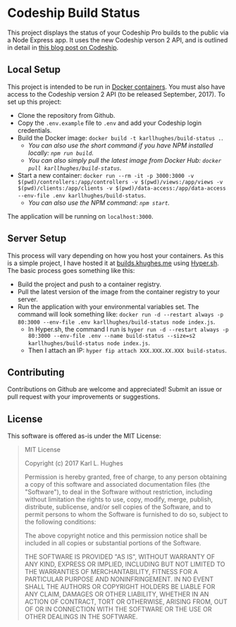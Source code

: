# Codeship Build Status

This project displays the status of your Codeship Pro builds to the public via a Node Express app. It uses the new Codeship verson 2 API, and is outlined in detail in [this blog post on Codeship](https://blog.codeship.com/creating-a-custom-build-status-page-using-codeship-api-v2/).
 
## Local Setup

This project is intended to be run in [Docker containers](https://www.docker.com/). You must also have access to the Codeship version 2 API (to be released September, 2017). To set up this project:

- Clone the repository from Github.
- Copy the `.env.example` file to `.env` and add your Codeship login credentials.
- Build the Docker image: `docker build -t karllhughes/build-status .`.
  - *You can also use the short command if you have NPM installed locally: `npm run build`.*
  - *You can also simply pull the latest image from Docker Hub: `docker pull karllhughes/build-status`.*
- Start a new container: `docker run --rm -it -p 3000:3000 -v $(pwd)/controllers:/app/controllers -v $(pwd)/views:/app/views -v $(pwd)/clients:/app/clients -v $(pwd)/data-access:/app/data-access --env-file .env karllhughes/build-status`.
  - *You can also use the NPM command: `npm start`.*

The application will be running on `localhost:3000`.

## Server Setup

This process will vary depending on how you host your containers. As this is a simple project, I have hosted it at [builds.khughes.me](https://builds.khughes.me/) using [Hyper.sh](https://hyper.sh/). The basic process goes something like this:

- Build the project and push to a container registry.
- Pull the latest version of the image from the container registry to your server.
- Run the application with your environmental variables set. The command will look something like: `docker run -d --restart always -p 80:3000 --env-file .env karllhughes/build-status node index.js`.
  - In Hyper.sh, the command I run is `hyper run -d --restart always -p 80:3000 --env-file .env --name build-status --size=s2 karllhughes/build-status node index.js`.
  - Then I attach an IP: `hyper fip attach XXX.XXX.XX.XXX build-status`.

## Contributing

Contributions on Github are welcome and appreciated! Submit an issue or pull request with your improvements or suggestions.

## License

This software is offered as-is under the MIT License:

> MIT License
> 
> Copyright (c) 2017 Karl L. Hughes
> 
> Permission is hereby granted, free of charge, to any person obtaining a copy
of this software and associated documentation files (the "Software"), to deal
in the Software without restriction, including without limitation the rights
to use, copy, modify, merge, publish, distribute, sublicense, and/or sell
copies of the Software, and to permit persons to whom the Software is
furnished to do so, subject to the following conditions:
> 
> The above copyright notice and this permission notice shall be included in all
copies or substantial portions of the Software.
> 
> THE SOFTWARE IS PROVIDED "AS IS", WITHOUT WARRANTY OF ANY KIND, EXPRESS OR
IMPLIED, INCLUDING BUT NOT LIMITED TO THE WARRANTIES OF MERCHANTABILITY,
FITNESS FOR A PARTICULAR PURPOSE AND NONINFRINGEMENT. IN NO EVENT SHALL THE
AUTHORS OR COPYRIGHT HOLDERS BE LIABLE FOR ANY CLAIM, DAMAGES OR OTHER
LIABILITY, WHETHER IN AN ACTION OF CONTRACT, TORT OR OTHERWISE, ARISING FROM,
OUT OF OR IN CONNECTION WITH THE SOFTWARE OR THE USE OR OTHER DEALINGS IN THE
SOFTWARE.
